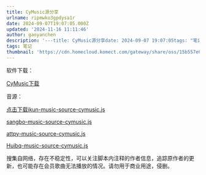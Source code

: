 ```yaml
---
title: CyMusic源分享
urlname: ripmwko3gpdysa1r
date: 2024-09-07T19:07:05.000Z
updated: '2024-11-16 11:11:46'
author: gaoyanchen
description: '---title: CyMusic源分享date: 2024-09-07 19:07:05tags: "笔记"thumbnail: "https://cdn.homecloud.komect.com/gateway/share/oss/15b557e0d25406b90ad79d6344b00...'
tags: 笔记
thumbnail: 'https://cdn.homecloud.komect.com/gateway/share/oss/15b557e0d25406b90ad79d6344b00129a0dd0fa0aee9621199a1cc26520e304b36fa8dc1c10ec1d537bbcd420af0da2c5323965cd4901197fa800169f03af58cd4e587d6ec914bb23c14fb02b6d07dd874238f80bcedf875f42ede08c77770ec581f96fe59398604a071e6b2549168e1b4658aaf8807f4d219fbd6fcf66b3be72e6afb3e5e914a7f956dd17d1269f00f'
---
```

软件下载：

[CyMusic下载](https://github.com/gyc-12/music-player-master/releases)

音源：

[点击下载ikun-music-source-cymusic.js](https://cdn.homecloud.komect.com/gateway/share/oss/15b557e0d25406b90ad79d6344b00129aac15c9ca2372ec71e9ae0cd2a3d6f0df6f5da077887a23842c4755a55e6005e75d1d3af0c2b8ed075f4ae02dc3808e985531de16136b7af3c44ef0674c1d6abac49ac889aa173b06a8a3556d197bff88c0e24326eb1b65ecdf3af0eb9f75429741242008fc69dbde6e37c442dcf1acb6196c39e17463fd253ede0b23a50e6239b17a66e1fd556d86ba47d3f8851771d)

[sangbo-music-source-cymusic.js](https://www.yuque.com/attachments/yuque/0/2024/js/12664646/1731726392673-5e8f52b7-d7be-4213-93d0-76c7403f086c.js)

[attpy-music-source-cymusic.js](https://www.yuque.com/attachments/yuque/0/2024/js/12664646/1731726392559-be950a3c-1381-4a48-bf2c-8230ea5b1c2e.js)

[Huibq-music-source-cymusic.js](https://www.yuque.com/attachments/yuque/0/2024/js/12664646/1731726392621-f30775a1-6eda-4603-81bc-db9ca7eb9192.js)

搜集自网络，存在不稳定性，可以关注脚本内注释的作者信息，追踪原作者的更新，也可能存在会员歌曲无法播放的情况。请勿用于商业用途，侵删。





